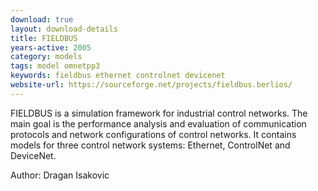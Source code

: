 ```yaml
---
download: true
layout: download-details
title: FIELDBUS
years-active: 2005
category: models
tags: model omnetpp3
keywords: fieldbus ethernet controlnet devicenet
website-url: https://sourceforge.net/projects/fieldbus.berlios/
---
```


FIELDBUS is a simulation framework for industrial control networks. The main
goal is the performance analysis and evaluation of communication protocols and
network configurations of control networks. It contains models for three
control network systems: Ethernet, ControlNet and DeviceNet.

Author: Dragan Isakovic